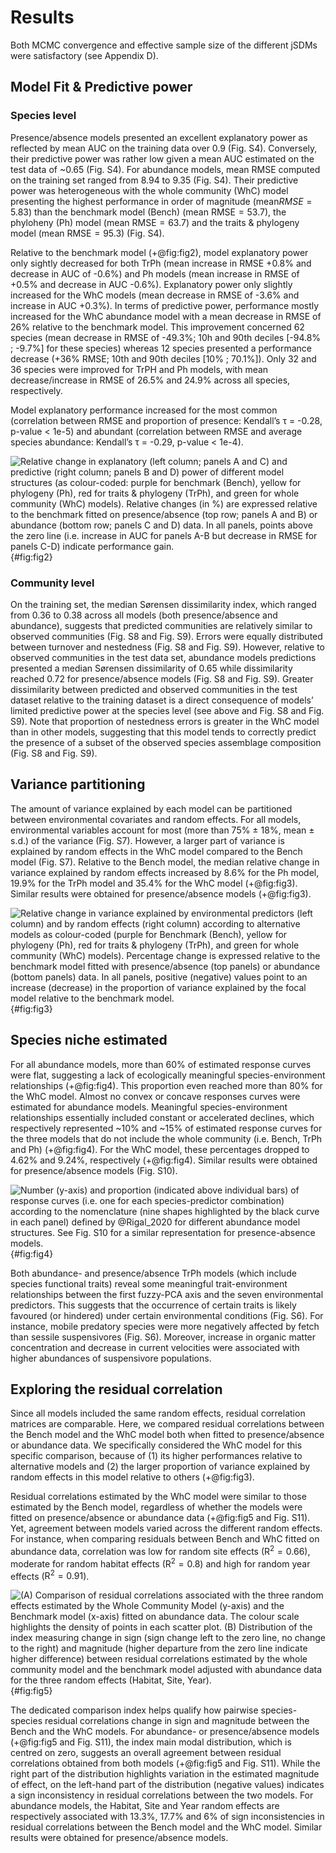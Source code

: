 # Results

Both MCMC convergence and effective sample size of the different jSDMs were satisfactory (see Appendix D).

## Model Fit & Predictive power

### Species level

Presence/absence models presented an excellent explanatory power as reflected by mean AUC on the training data over 0.9 (Fig. S4). Conversely, their predictive power was rather low given a mean AUC estimated on the test data of ~0.65 (Fig. S4). For abundance models, mean RMSE computed on the training set ranged from 8.94 to 9.35 (Fig. S4). Their predictive power was heterogeneous with the whole community (WhC) model presenting the highest performance in order of magnitude ($\text{mean} RMSE = 5.83$) than the benchmark model (Bench) ($\text{mean RMSE} = 53.7$), the phyloheny (Ph) model ($\text{mean RMSE}=63.7$) and the traits & phylogeny model ($\text{mean RMSE} = 95.3$) (Fig. S4).

Relative to the benchmark model (+@fig:fig2), model explanatory power only sightly decreased for both TrPh (mean increase in RMSE +0.8% and decrease in AUC of -0.6%) and Ph models (mean increase in RMSE of +0.5% and decrease in AUC -0.6%). Explanatory power only slightly increased for the WhC models (mean decrease in RMSE of -3.6% and increase in AUC +0.3%). In terms of predictive power, performance mostly increased for the WhC abundance model with a mean decrease in RMSE of 26% relative to the benchmark model. This improvement concerned 62 species (mean decrease in RMSE of -49.3%; 10h and 90th deciles [-94.8% ; -9.7%] for these species) whereas 12 species presented a performance decrease (+36% RMSE; 10th and 90th deciles [10% ; 70.1%]).  Only 32 and 36 species were improved for TrPH and Ph models, with mean decrease/increase in RMSE of 26.5% and 24.9% across all species, respectively.

Model explanatory performance increased for the most common (correlation between RMSE and proportion of presence: Kendall’s τ = -0.28, p-value < 1e-5) and abundant (correlation between RMSE and average species abundance: Kendall’s τ = -0.29, p-value < 1e-4).

![Relative change in explanatory (left column; panels A and C) and predictive (right column; panels B and D) power of different model structures (as colour-coded: purple for benchmark (Bench), yellow for phylogeny (Ph), red for traits & phylogeny (TrPh), and green for whole community (WhC) models). Relative changes (in %)  are expressed relative  to the benchmark fitted on presence/absence (top row; panels A and B) or abundance (bottom row; panels C and D) data. In all panels, points above the zero line (i.e. increase in AUC for panels A-B but decrease in RMSE for panels C-D) indicate performance gain.](figures/fig2.png){#fig:fig2}

### Community level

On the training set, the median Sørensen dissimilarity index, which ranged from 0.36 to 0.38 across all models (both presence/absence and abundance), suggests that predicted communities are relatively similar to observed communities (Fig. S8 and Fig. S9). Errors were equally distributed between turnover and nestedness (Fig. S8 and Fig. S9). However, relative to observed communities in the test data set, abundance models predictions presented a median Sørensen dissimilarity of 0.65 while dissimilarity reached 0.72 for presence/absence models (Fig. S8 and Fig. S9). Greater dissimilarity between predicted and observed communities in the  test dataset relative to the training dataset  is a direct consequence of models’ limited predictive power at the species level (see above and Fig. S8 and Fig. S9). Note that proportion of nestedness errors is greater in the WhC model than in other models, suggesting that this model tends to correctly predict the presence of a subset of the observed species assemblage  composition (Fig. S8 and Fig. S9).

## Variance partitioning

The amount of variance explained by each model can be partitioned between environmental covariates and random effects. For all models, environmental variables account for most (more than 75% ± 18%, mean ± s.d.) of the variance (Fig. S7). However,  a larger part of variance is explained by random effects in the WhC model compared to the Bench model (Fig. S7). Relative to the Bench model, the median relative change in variance explained by random effects increased by 8.6% for the Ph model, 19.9% for the TrPh model and 35.4% for the WhC model (+@fig:fig3). Similar results were obtained for presence/absence models (+@fig:fig3).

![Relative change in variance explained by environmental predictors (left column) and by random effects (right column) according to  alternative  models as colour-coded (purple for Benchmark (Bench), yellow for phylogeny (Ph), red for traits & phylogeny (TrPh), and green for whole community (WhC) models). Percentage change is expressed relative to  the benchmark model fitted with presence/absence (top panels) or abundance (bottom panels) data. In all panels, positive (negative) values point to an increase (decrease) in the proportion of variance explained by the focal model relative to the benchmark model.](figures/fig3.png){#fig:fig3}

## Species niche estimated

For all abundance models, more than 60% of estimated response curves were flat, suggesting a lack of ecologically meaningful species-environment relationships (+@fig:fig4). This proportion even reached more than 80% for the WhC model. Almost no convex or concave responses curves were estimated for abundance models. Meaningful species-environment relationships essentially included constant or accelerated declines, which respectively represented ~10% and ~15% of estimated response curves  for the three models that do not include the whole community (i.e. Bench, TrPh and Ph) (+@fig:fig4). For the WhC model, these percentages dropped to 4.62% and 9.24%, respectively (+@fig:fig4). Similar results were obtained for presence/absence models (Fig. S10).

![Number (y-axis) and proportion (indicated above individual bars) of response curves (i.e. one for each species-predictor combination) according to the nomenclature (nine shapes highlighted by the black curve in each panel) defined by @Rigal_2020 for different abundance model structures. See Fig. S10 for a similar representation for presence-absence models.](figures/fig4.png){#fig:fig4}

Both abundance- and presence/absence TrPh models (which include species functional traits) reveal some meaningful trait-environment relationships between the first fuzzy-PCA axis and the seven environmental predictors. This suggests that the occurrence of certain traits is likely favoured (or hindered) under certain environmental conditions (Fig. S6). For instance, mobile predatory species were more negatively affected by fetch than sessile suspensivores (Fig. S6). Moreover, increase in organic matter concentration and decrease in current velocities were associated with higher abundances of suspensivore populations.

## Exploring the residual correlation

Since all models included the same random effects, residual correlation matrices are comparable. Here, we compared residual correlations between the Bench model and the WhC model both when fitted to presence/absence or abundance data. We specifically considered the WhC model for this specific comparison, because of (1) its higher performances relative to alternative models and (2) the larger proportion of variance explained by random effects in this model relative to others (+@fig:fig3).

Residual correlations estimated by the WhC model were similar to those estimated by the Bench model, regardless of whether the models were fitted on presence/absence or abundance data (+@fig:fig5 and Fig. S11). Yet, agreement between models varied across the different random effects. For instance, when comparing residuals between Bench and WhC fitted on abundance data, correlation was low for random site effects ($\text{R}^2 = 0.66$), moderate for random habitat effects ($\text{R}^2 = 0.8$) and high for random year effects ($\text{R}^2 = 0.91$).

![(A) Comparison of residual correlations associated with the three random effects estimated by the Whole Community Model (y-axis) and the Benchmark model (x-axis) fitted on abundance data. The colour scale highlights the density of points in each scatter plot. (B) Distribution of the index measuring change in sign (sign change left to the zero line, no change to the right) and magnitude (higher departure from the zero line indicate higher difference) between residual correlations estimated by the whole community model and the benchmark model adjusted with abundance data for the three random effects (Habitat, Site, Year).](figures/fig5.png){#fig:fig5}

The dedicated comparison index helps qualify how pairwise species-species residual correlations change in sign and magnitude between the Bench and the WhC models. For abundance- or presence/absence models (+@fig:fig5 and Fig. S11), the index main modal distribution, which is centred on zero, suggests an overall agreement between residual correlations obtained from both models (+@fig:fig5 and Fig. S11). While the right part of the distribution highlights variation in the estimated magnitude of effect, on the left-hand part of the distribution (negative values) indicates a sign inconsistency in residual correlations between the two models. For abundance models, the Habitat, Site and Year random effects  are respectively  associated with 13.3%, 17.7% and 6% of sign inconsistencies in residual correlations between the Bench model and the WhC model. Similar results were obtained for presence/absence models.